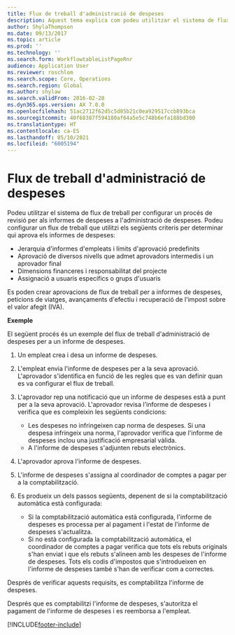 ```yaml
---
title: Flux de treball d'administració de despeses
description: Aquest tema explica com podeu utilitzar el sistema de flux de treball al Microsoft Dynamics 365 Finance per configurar un procés de revisió per als informes de despeses a l'administració de despeses.
author: ShylaThompson
ms.date: 09/13/2017
ms.topic: article
ms.prod: ''
ms.technology: ''
ms.search.form: WorkflowtableListPageRnr
audience: Application User
ms.reviewer: roschlom
ms.search.scope: Core, Operations
ms.search.region: Global
ms.author: shylaw
ms.search.validFrom: 2016-02-28
ms.dyn365.ops.version: AX 7.0.0
ms.openlocfilehash: 51ac2712f62d5c5d85b21c0ea929517ccb893bca
ms.sourcegitcommit: 40f68387f594180af64a5e5c748b6efa188bd300
ms.translationtype: HT
ms.contentlocale: ca-ES
ms.lasthandoff: 05/10/2021
ms.locfileid: "6005194"
---
```

# <a name="expense-management-workflow"></a>Flux de treball d'administració de despeses

Podeu utilitzar el sistema de flux de treball per configurar un procés de revisió per als informes de despeses a l'administració de despeses. Podeu configurar un flux de treball que utilitzi els següents criteris per determinar qui aprova els informes de despeses:

- Jerarquia d'informes d'empleats i límits d'aprovació predefinits
- Aprovació de diversos nivells que admet aprovadors intermedis i un aprovador final
- Dimensions financeres i responsabilitat del projecte
- Assignació a usuaris específics o grups d'usuaris

Es poden crear aprovacions de flux de treball per a informes de despeses, peticions de viatges, avançaments d'efectiu i recuperació de l'impost sobre el valor afegit (IVA).

**Exemple**

El següent procés és un exemple del flux de treball d'administració de despeses per a un informe de despeses.

1. Un empleat crea i desa un informe de despeses.
2. L'empleat envia l'informe de despeses per a la seva aprovació. L'aprovador s'identifica en funció de les regles que es van definir quan es va configurar el flux de treball.
3. L'aprovador rep una notificació que un informe de despeses està a punt per a la seva aprovació. L'aprovador revisa l'informe de despeses i verifica que es compleixin les següents condicions:

    - Les despeses no infringeixen cap norma de despeses. Si una despesa infringeix una norma, l'aprovador verifica que l'informe de despeses inclou una justificació empresarial vàlida.
    - A l'informe de despeses s'adjunten rebuts electrònics.

4. L'aprovador aprova l'informe de despeses.
5. L'informe de despeses s'assigna al coordinador de comptes a pagar per a la comptabilització.
6. Es produeix un dels passos següents, depenent de si la comptabilització automàtica està configurada:

    - Si la comptabilització automàtica està configurada, l'informe de despeses es processa per al pagament i l'estat de l'informe de despeses s'actualitza.
    - Si no està configurada la comptabilització automàtica, el coordinador de comptes a pagar verifica que tots els rebuts originals s'han enviat i que els rebuts s'alineen amb les despeses de l'informe de despeses. Tots els codis d'impostos que s'introdueixen en l'informe de despeses també s'han de verificar com a correctes.

Després de verificar aquests requisits, es comptabilitza l'informe de despeses.

Després que es comptabilitzi l'informe de despeses, s'autoritza el pagament de l'informe de despeses i es reemborsa a l'empleat.


[!INCLUDE[footer-include](../includes/footer-banner.md)]